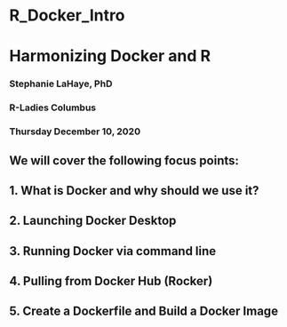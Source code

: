 # R_Docker_Intro

# Harmonizing Docker and R 

### Stephanie LaHaye, PhD
### R-Ladies Columbus

### Thursday December 10, 2020

## We will cover the following focus points:

## 1. What is Docker and why should we use it?
## 2. Launching Docker Desktop
## 3. Running Docker via command line
## 4. Pulling from Docker Hub (Rocker)
## 5. Create a Dockerfile and Build a Docker Image

